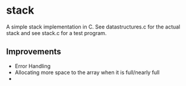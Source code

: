 # stack
A simple stack implementation in C. See datastructures.c for the actual stack and see stack.c for a test program.

## Improvements
- Error Handling
- Allocating more space to the array when it is full/nearly full
- 
